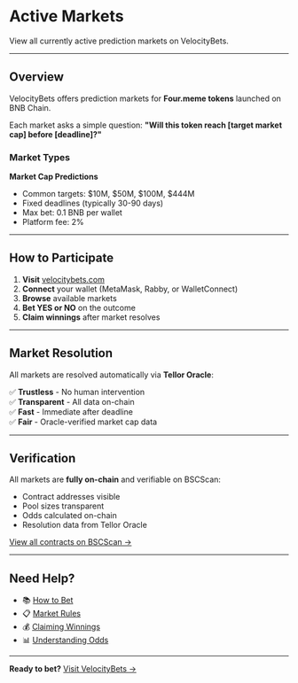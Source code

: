 # Active Markets

View all currently active prediction markets on VelocityBets.

---

## Overview

VelocityBets offers prediction markets for **Four.meme tokens** launched on BNB Chain.

Each market asks a simple question:
**"Will this token reach [target market cap] before [deadline]?"**

### Market Types

**Market Cap Predictions**
- Common targets: $10M, $50M, $100M, $444M
- Fixed deadlines (typically 30-90 days)
- Max bet: 0.1 BNB per wallet
- Platform fee: 2%

---

## How to Participate

1. **Visit** [velocitybets.com](https://velocitybets.com)
2. **Connect** your wallet (MetaMask, Rabby, or WalletConnect)
3. **Browse** available markets
4. **Bet YES or NO** on the outcome
5. **Claim winnings** after market resolves

---

## Market Resolution

All markets are resolved automatically via **Tellor Oracle**:

✅ **Trustless** - No human intervention  
✅ **Transparent** - All data on-chain  
✅ **Fast** - Immediate after deadline  
✅ **Fair** - Oracle-verified market cap data  

---

## Verification

All markets are **fully on-chain** and verifiable on BSCScan:

- Contract addresses visible
- Pool sizes transparent
- Odds calculated on-chain
- Resolution data from Tellor Oracle

[View all contracts on BSCScan →](https://bscscan.com)

---

## Need Help?

- 📚 [How to Bet](how-to-bet.md)
- 📋 [Market Rules](rules.md)
- 💰 [Claiming Winnings](claiming.md)
- 📊 [Understanding Odds](understanding-odds.md)

---

**Ready to bet?** [Visit VelocityBets →](https://velocitybets.com)

